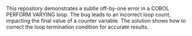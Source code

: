 This repository demonstrates a subtle off-by-one error in a COBOL PERFORM VARYING loop. The bug leads to an incorrect loop count, impacting the final value of a counter variable. The solution shows how to correct the loop termination condition for accurate results.